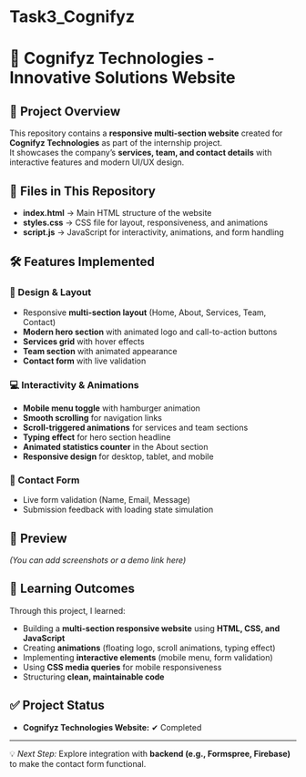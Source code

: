 # Task3_Cognifyz
# 🚀 Cognifyz Technologies - Innovative Solutions Website

## 📌 Project Overview
This repository contains a **responsive multi-section website** created for **Cognifyz Technologies** as part of the internship project.  
It showcases the company’s **services, team, and contact details** with interactive features and modern UI/UX design.

## 📂 Files in This Repository
- **index.html** → Main HTML structure of the website  
- **styles.css** → CSS file for layout, responsiveness, and animations  
- **script.js** → JavaScript for interactivity, animations, and form handling  

## 🛠️ Features Implemented
### 🎨 Design & Layout
- Responsive **multi-section layout** (Home, About, Services, Team, Contact)
- **Modern hero section** with animated logo and call-to-action buttons
- **Services grid** with hover effects
- **Team section** with animated appearance
- **Contact form** with live validation

### 💻 Interactivity & Animations
- **Mobile menu toggle** with hamburger animation
- **Smooth scrolling** for navigation links
- **Scroll-triggered animations** for services and team sections
- **Typing effect** for hero section headline
- **Animated statistics counter** in the About section
- **Responsive design** for desktop, tablet, and mobile

### 📩 Contact Form
- Live form validation (Name, Email, Message)
- Submission feedback with loading state simulation

## 📸 Preview
*(You can add screenshots or a demo link here)*

## 📖 Learning Outcomes
Through this project, I learned:
- Building a **multi-section responsive website** using **HTML, CSS, and JavaScript**
- Creating **animations** (floating logo, scroll animations, typing effect)
- Implementing **interactive elements** (mobile menu, form validation)
- Using **CSS media queries** for mobile responsiveness
- Structuring **clean, maintainable code**

## ✅ Project Status
- **Cognifyz Technologies Website:** ✔ Completed

---

💡 *Next Step:* Explore integration with **backend (e.g., Formspree, Firebase)** to make the contact form functional.
